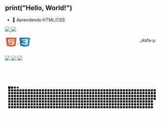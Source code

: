 ## print("Hello, World!")
- 🌱 Aprendendo HTML/CSS

<div style="display: inline-block">
  <a href="https://github.com/victorcosta1">
  <img height="180em" src="https://github-readme-stats.vercel.app/api?username=victorcosta1&show_icons=true&theme=blueberry&include_all_commits=true&count_private=true"/>
  <img height="180em" src="https://github-readme-stats.vercel.app/api/top-langs/?username=victorcosta1&layout=compact&langs_count=7&theme=blueberry"/>
</div>

  <div style="display: inline_block"><br>
  <img align="center" alt="victor-HTML" height="30" width="40" src="https://raw.githubusercontent.com/devicons/devicon/master/icons/html5/html5-original.svg">
  <img align="center" alt="victor-CSS" height="30" width="40" src="https://raw.githubusercontent.com/devicons/devicon/master/icons/css3/css3-original.svg">
  <img align="right" alt="Rafa-pic" height="150" style="border-radius:50px;" src="https://c.tenor.com/mKTS5nbF1zcAAAAd/cute-anime-dancing.gif">
</div>
 
 ##
  
  <div>
  <a href="https://www.instagram.com/victor.kjjkk/" target="_blank"><img src="https://img.shields.io/badge/-Instagram-%23E4405F?style=for-the-badge&logo=instagram&logoColor=white" target="_blank"></a>
  <a href="https://api.whatsapp.com/send?phone=5511968365630&text=Ol%C3%A1!%20Vim%20do%20github." target="_blank"><img src="https://img.shields.io/badge/WhatsApp-25D366?style=for-the-badge&logo=whatsapp&logoColor=white" target="_blank"></a>
  <a href="https://www.linkedin.com/in/victor-costa-/" target="_blank"><img src="https://img.shields.io/badge/-LinkedIn-%230077B5?style=for-the-badge&logo=linkedin&logoColor=white" target="_blank"></a>
  
 ![Snake animation](https://github.com/victorcosta1/victorcosta1/blob/output/github-contribution-grid-snake.svg)  
 
  </div>
